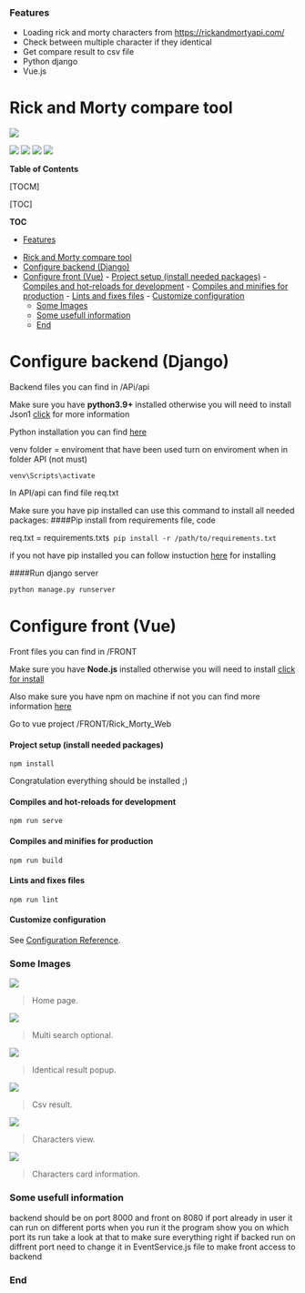 ### Features

- Loading rick and morty characters from https://rickandmortyapi.com/
- Check between multiple character if they identical
- Get compare result to csv file
- Python django
- Vue.js

# Rick and Morty compare tool

![](https://www.pngall.com/wp-content/uploads/4/Rick-And-Morty-PNG-Clipart-180x180.png)

![](https://img.shields.io/badge/-tomy%20poliakov-orange) ![](https://img.shields.io/github/stars/banges?style=social)  ![](https://img.shields.io/npm/v/npm) ![](https://img.shields.io/pypi/pyversions/django)


**Table of Contents**


[TOCM]


[TOC]

__TOC__

+ [Features](#features)
- [Rick and Morty compare tool](#rick-and-morty-compare-tool)
- [Configure backend (Django)](#configure-backend--django-)
- [Configure front (Vue)](#configure-front--vue-)
      - [Project setup (install needed packages)](#project-setup--install-needed-packages-)
      - [Compiles and hot-reloads for development](#compiles-and-hot-reloads-for-development)
      - [Compiles and minifies for production](#compiles-and-minifies-for-production)
      - [Lints and fixes files](#lints-and-fixes-files)
      - [Customize configuration](#customize-configuration)
    + [Some Images](#some-images)
    + [Some usefull information](#some-usefull-information)
    + [End](#end)


Configure backend (Django)
====
Backend files you can find in /APi/api

Make sure you have **python3.9+** installed
otherwise you will need to install Json1 [click](https://code.djangoproject.com/wiki/JSON1Extension) for more information


Python installation you can find [here](https://www.python.org/downloads/)


venv folder = enviroment that have been used
turn on enviroment when in folder API (not must)
```
venv\Scripts\activate
```
In API/api can find file req.txt

Make sure you have pip installed
can use this command to install all needed packages:
####Pip install from requirements file, code

req.txt = requirements.txt`$ pip install -r /path/to/requirements.txt`

 if you not have pip installed you can follow instuction [here](https://www.geeksforgeeks.org/how-to-install-pip-on-windows/) for installing

####Run django server
```python
python manage.py runserver
```

Configure front (Vue)
====
Front files you can find in /FRONT

Make sure you have **Node.js** installed
otherwise you will need to install [click for install](https://nodejs.org/en/download/) 

Also make sure you have npm on machine if not you can find more information [here](https://docs.npmjs.com/cli/v7/configuring-npm/install#using-a-node-version-manager-to-install-node-js-and-npm)

Go to vue project /FRONT/Rick_Morty_Web
#### Project setup (install needed packages)
```
npm install
```
Congratulation everything should be installed ;)
#### Compiles and hot-reloads for development
```
npm run serve
```

#### Compiles and minifies for production
```
npm run build
```

#### Lints and fixes files
```
npm run lint
```

#### Customize configuration
See [Configuration Reference](https://cli.vuejs.org/config/).

### Some Images

![](https://i.imgur.com/rbm2Pct.png)

> Home page.

![](https://i.imgur.com/6hcnNiI.png)

> Multi search optional.

![](https://i.imgur.com/P1StDKh.png)

> Identical result popup.

![](https://i.imgur.com/iOJKRsz.png)

> Csv result.

![](https://i.imgur.com/a8lYUAh.png)

> Characters view.

![](https://i.imgur.com/KUwxf1Q.png)

> Characters card information.


### Some usefull information


backend should be on port 8000 and front on 8080
if port already in user it can run on different ports when you run it the program show you on which port its run take a look at that to make sure everything right if backed run on diffrent port need to change it in EventService.js file to make front access to backend


### End